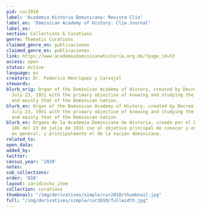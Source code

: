 ```yaml
---
pid: cur2010
label: 'Academia Historia Dominicana: Revista Clío'
label_en: 'Dominican Academy of History: Clio Journal'
label_es:
section: Collections & Curations
genre: Thematic Curations
claimed_genre_en: publicaciones
claimed_genre_es: publicaciones
link: https://www.academiadominicanahistoria.org.do/?page_id=53
access: open
status: Active
language: es
creators: Dr. Federico Henríquez y Carvajal
stewards:
blurb_orig: Organ of the Dominican Academy of History, created by Decree No. 186 of
  July 23, 1931 with the primary objective of knowing and studying the past in general,
  and mainly that of the Dominican nation.
blurb_en: Organ of the Dominican Academy of History, created by Decree No. 186 of
  July 23, 1931 with the primary objective of knowing and studying the past in general,
  and mainly that of the Dominican nation.
blurb_es: Organo de la Academia Dominicana de Historia, creado por el Decreto No.
  186 del 23 de julio de 1931 con el objetivo principal de conocer y estudiar el pasado
  en general, y principalmente el de la nación dominicana.
related_to:
open_data:
added_by:
twitter:
census_year: '2020'
notes:
sub_collections:
order: '010'
layout: caridischo_item
collection: curations
thumbnail: "/img/derivatives/simple/cur2010/thumbnail.jpg"
full: "/img/derivatives/simple/cur2010/fullwidth.jpg"
---
```

